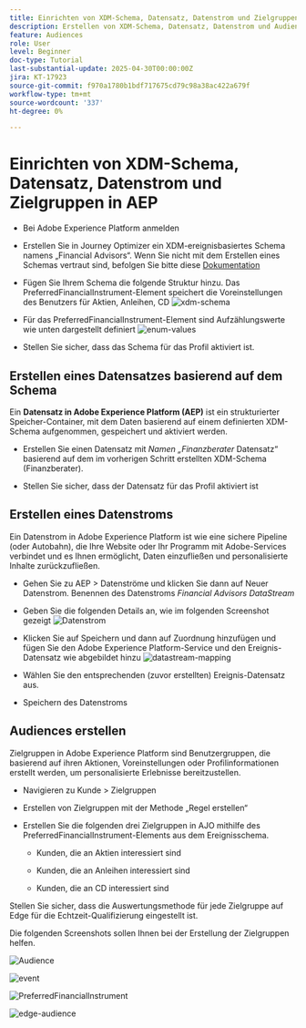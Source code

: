 ```yaml
---
title: Einrichten von XDM-Schema, Datensatz, Datenstrom und Zielgruppen in AEP
description: Erstellen von XDM-Schema, Datensatz, Datenstrom und Audiences
feature: Audiences
role: User
level: Beginner
doc-type: Tutorial
last-substantial-update: 2025-04-30T00:00:00Z
jira: KT-17923
source-git-commit: f970a1780b1bdf717675cd79c98a38ac422a679f
workflow-type: tm+mt
source-wordcount: '337'
ht-degree: 0%

---
```



# Einrichten von XDM-Schema, Datensatz, Datenstrom und Zielgruppen in AEP

* Bei Adobe Experience Platform anmelden

* Erstellen Sie in Journey Optimizer ein XDM-ereignisbasiertes Schema namens „Financial Advisors“. Wenn Sie nicht mit dem Erstellen eines Schemas vertraut sind, befolgen Sie bitte diese [Dokumentation](https://experienceleague.adobe.com/de/docs/experience-platform/xdm/tutorials/create-schema-ui)

* Fügen Sie Ihrem Schema die folgende Struktur hinzu. Das PreferredFinancialInstrument-Element speichert die Voreinstellungen des Benutzers für Aktien, Anleihen, CD
  ![xdm-schema](assets/xdm-schema.png)

* Für das PreferredFinancialInstrument-Element sind Aufzählungswerte wie unten dargestellt definiert
  ![enum-values](assets/enum-values.png)

* Stellen Sie sicher, dass das Schema für das Profil aktiviert ist.

## Erstellen eines Datensatzes basierend auf dem Schema

Ein **Datensatz in Adobe Experience Platform (AEP)** ist ein strukturierter Speicher-Container, mit dem Daten basierend auf einem definierten XDM-Schema aufgenommen, gespeichert und aktiviert werden.

* Erstellen Sie einen Datensatz mit _Namen „Finanzberater_ Datensatz“ basierend auf dem im vorherigen Schritt erstellten XDM-Schema (Finanzberater).

* Stellen Sie sicher, dass der Datensatz für das Profil aktiviert ist

## Erstellen eines Datenstroms

Ein Datenstrom in Adobe Experience Platform ist wie eine sichere Pipeline (oder Autobahn), die Ihre Website oder Ihr Programm mit Adobe-Services verbindet und es Ihnen ermöglicht, Daten einzufließen und personalisierte Inhalte zurückzufließen.

* Gehen Sie zu AEP > Datenströme und klicken Sie dann auf Neuer Datenstrom. Benennen des Datenstroms _Financial Advisors DataStream_

* Geben Sie die folgenden Details an, wie im folgenden Screenshot gezeigt
  ![Datenstrom](assets/datastream.png)
* Klicken Sie auf Speichern und dann auf Zuordnung hinzufügen und fügen Sie den Adobe Experience Platform-Service und den Ereignis-Datensatz wie abgebildet hinzu
  ![datastream-mapping](assets/datastream-service.png)

* Wählen Sie den entsprechenden (zuvor erstellten) Ereignis-Datensatz aus.

* Speichern des Datenstroms

## Audiences erstellen

Zielgruppen in Adobe Experience Platform sind Benutzergruppen, die basierend auf ihren Aktionen, Voreinstellungen oder Profilinformationen erstellt werden, um personalisierte Erlebnisse bereitzustellen.

* Navigieren zu Kunde > Zielgruppen
* Erstellen von Zielgruppen mit der Methode „Regel erstellen“

* Erstellen Sie die folgenden drei Zielgruppen in AJO mithilfe des PreferredFinancialInstrument-Elements aus dem Ereignisschema.

   * Kunden, die an Aktien interessiert sind

   * Kunden, die an Anleihen interessiert sind

   * Kunden, die an CD interessiert sind

Stellen Sie sicher, dass die Auswertungsmethode für jede Zielgruppe auf Edge für die Echtzeit-Qualifizierung eingestellt ist.

Die folgenden Screenshots sollen Ihnen bei der Erstellung der Zielgruppen helfen.

![Audience](assets/rule-based-audience.png)

![event](assets/event-attribute.png)


![PreferredFinancialInstrument](assets/stock-customers.png)

![edge-audience](assets/audience-edge.png)